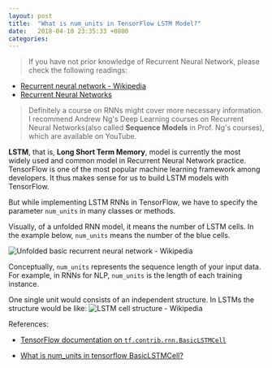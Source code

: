 ```yaml
---
layout: post
title:  "What is num_units in TensorFlow LSTM Model?"
date:   2018-04-10 23:35:33 +0800
categories: 
---
```


>If you have not prior knowledge of Recurrent Neural Network, please check the following readings:
- [Recurrent neural network - Wikipedia](https://en.wikipedia.org/wiki/Recurrent_neural_network)
- [Recurrent Neural Networks](https://www.tensorflow.org/tutorials/recurrent)

>Definitely a course on RNNs might cover more necessary information. I recommend Andrew Ng's Deep Learning courses on Recurrent Neural Networks(also called **Sequence Models** in Prof. Ng's courses), which are available on YouTube.

**LSTM**, that is, **Long Short Term Memory**, model is currently the most widely used and common model in Recurrent Neural Network practice. TensorFlow is one of the most popular machine learning framework among developers. It thus makes sense for us to build LSTM models with TensorFlow.

But while implementing LSTM RNNs in TensorFlow, we have to specify the parameter ```num_units``` in many classes or methods.

Visually, of a unfolded RNN model, it means the number of LSTM cells. In the example below, ```num_units``` means the number of the blue cells.

![Unfolded basic recurrent neural network - Wikipedia](https://upload.wikimedia.org/wikipedia/commons/thumb/b/b5/Recurrent_neural_network_unfold.svg/1920px-Recurrent_neural_network_unfold.svg.png)

Conceptually, ```num_units``` represents the sequence length of your input data. For example, in RNNs for NLP, ```num_units``` is the length of each training instance.

One single unit would consists of an independent structure. In LSTMs the structure would be like:
![LSTM cell structure - Wikipedia](https://upload.wikimedia.org/wikipedia/commons/thumb/6/63/Long_Short-Term_Memory.svg/1594px-Long_Short-Term_Memory.svg.png)



References:

- [TensorFlow documentation on ```tf.contrib.rnn.BasicLSTMCell```](https://www.tensorflow.org/api_docs/python/tf/contrib/rnn/BasicLSTMCell#methods)

- [What is num_units in tensorflow BasicLSTMCell?
](https://stackoverflow.com/questions/37901047/what-is-num-units-in-tensorflow-basiclstmcell?utm_medium=organic&utm_source=google_rich_qa&utm_campaign=google_rich_qa)